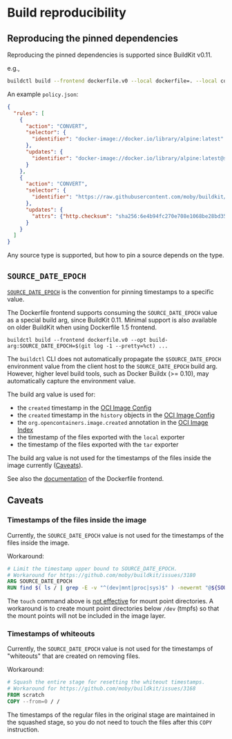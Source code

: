 # Build reproducibility

## Reproducing the pinned dependencies

Reproducing the pinned dependencies is supported since BuildKit v0.11.

e.g.,
```bash
buildctl build --frontend dockerfile.v0 --local dockerfile=. --local context=. --source-policy-file policy.json
```

An example `policy.json`:
```json
{
  "rules": [
    {
      "action": "CONVERT",
      "selector": {
        "identifier": "docker-image://docker.io/library/alpine:latest"
      },
      "updates": {
        "identifier": "docker-image://docker.io/library/alpine:latest@sha256:4edbd2beb5f78b1014028f4fbb99f3237d9561100b6881aabbf5acce2c4f9454"
      }
    },
    {
      "action": "CONVERT",
      "selector": {
        "identifier": "https://raw.githubusercontent.com/moby/buildkit/v0.10.1/README.md"
      },
      "updates": {
        "attrs": {"http.checksum": "sha256:6e4b94fc270e708e1068be28bd3551dc6917a4fc5a61293d51bb36e6b75c4b53"}
      }
    }
  ]
}
```

Any source type is supported, but how to pin a source depends on the type.

## `SOURCE_DATE_EPOCH`
[`SOURCE_DATE_EPOCH`](https://reproducible-builds.org/docs/source-date-epoch/) is the convention for pinning timestamps to a specific value.

The Dockerfile frontend supports consuming the `SOURCE_DATE_EPOCH` value as a special build arg, since BuildKit 0.11.
Minimal support is also available on older BuildKit when using Dockerfile 1.5 frontend.

```console
buildctl build --frontend dockerfile.v0 --opt build-arg:SOURCE_DATE_EPOCH=$(git log -1 --pretty=%ct) ...
```

The `buildctl` CLI does not automatically propagate the `$SOURCE_DATE_EPOCH` environment value from the client host to the `SOURCE_DATE_EPOCH` build arg.
However, higher level build tools, such as Docker Buildx (>= 0.10), may automatically capture the environment value.

The build arg value is used for:
- the `created` timestamp in the [OCI Image Config](https://github.com/opencontainers/image-spec/blob/main/config.md#properties)
- the `created` timestamp in the `history` objects in the [OCI Image Config](https://github.com/opencontainers/image-spec/blob/main/config.md#properties)
- the `org.opencontainers.image.created` annotation in the [OCI Image Index](https://github.com/opencontainers/image-spec/blob/main/annotations.md#pre-defined-annotation-keys)
- the timestamp of the files exported with the `local` exporter
- the timestamp of the files exported with the `tar` exporter

The build arg value is not used for the timestamps of the files inside the image currently ([Caveats](#caveats)).

See also the [documentation](/frontend/dockerfile/docs/reference.md#buildkit-built-in-build-args) of the Dockerfile frontend.

## Caveats
### Timestamps of the files inside the image
Currently, the `SOURCE_DATE_EPOCH` value is not used for the timestamps of the files inside the image.

Workaround:
```dockerfile
# Limit the timestamp upper bound to SOURCE_DATE_EPOCH.
# Workaround for https://github.com/moby/buildkit/issues/3180
ARG SOURCE_DATE_EPOCH
RUN find $( ls / | grep -E -v "^(dev|mnt|proc|sys)$" ) -newermt "@${SOURCE_DATE_EPOCH}" -writable -xdev | xargs touch --date="@${SOURCE_DATE_EPOCH}" --no-dereference
```

The `touch` command above is [not effective](https://github.com/moby/buildkit/issues/3309) for mount point directories.
A workaround is to create mount point directories below `/dev` (tmpfs) so that the mount points will not be included in the image layer.

### Timestamps of whiteouts
Currently, the `SOURCE_DATE_EPOCH` value is not used for the timestamps of "whiteouts" that are created on removing files.

Workaround:
```dockerfile
# Squash the entire stage for resetting the whiteout timestamps.
# Workaround for https://github.com/moby/buildkit/issues/3168
FROM scratch
COPY --from=0 / /
```

The timestamps of the regular files in the original stage are maintained in the squashed stage, so you do not need to touch the files after this `COPY` instruction.
